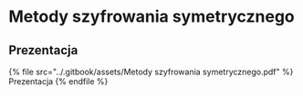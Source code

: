 # Metody szyfrowania symetrycznego

## Prezentacja

{% file src="../.gitbook/assets/Metody szyfrowania symetrycznego.pdf" %}
Prezentacja
{% endfile %}


